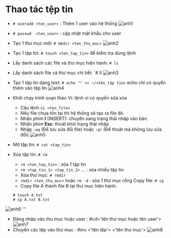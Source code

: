 # Thao tác tệp tin
- `# useradd <ten_user>` : Thêm 1 user vào hệ thống
![anh1](https://image.prntscr.com/image/NamEACb6TUe3a5P9YpFoWg.png)
- `# passwd  <ten_user>` : cập nhật mật khẩu cho user
- Tạo 1 thư mục mới: `# mkdir <ten_thu_muc>`
![anh2](https://image.prntscr.com/image/kjqyqqnCTv6_WrFAnybl9A.png)
- Tạo 1 tập tin: `# touch <ten_tap_tin>`
để kiểm tra dùng lệnh
- Lấy danh sách các file và thư mục hiện hành: `# ls` 
- Lấy danh sách file và thư mục chi tiết: `# ll
![anh3](https://image.prntscr.com/image/FxCADDKRQe_1CfTSo10LLg.png)
- Tạo 1 tập tin dạng text: `# echo "" >> ~/<tên_tập tin>` 
echo chỉ có quyền thêm vào tệp tin 
![anh4](https://image.prntscr.com/image/o3Xq9XEPSmWLTC_0qaMTpQ.png)
- Khởi chạy trình soạn thảo Vi: lệnh vi có quyền sửa xóa
    - Câu lệnh `vi <ten_file> `
    - Nếu file chưa tồn tại thì hệ thống sẽ tạo ra file đó.
    - Nhấn phím **I** (INSERT): chuyển sang trạng thái nhập văn bản.
    - Nhấn phím **Esc**: thoát khỏi trạng thái nhập
    - Nhập `:wq` (Để lưu sửa đổi file) hoặc `:q!` (Để thoát mà không lưu sửa đổi)
![anh5](https://image.prntscr.com/image/h6gXQ3y1R9um_NkdjTOHjA.png)

- Mở tập tin: `# cat <tap_tin>`
- Xóa tập tin: `# rm` 
    - `rm <ten_tep_tin>` : xóa 1 tập tin
    - `rm <tap_tin_1> <tap_tin_2>` ... : xóa nhiều tập tin
    - Xóa thư mục: `# rmdir`
    - `rmdir <ten_thu_muc>` hoặc `rm -d` : xóa 1 thư mục rỗng
     Copy file: `# cp`
    - Copy file A thành file B tại thư mục hiện hành:
    ```
    # touch A.txt
    # cp A.txt B.txt 
![anh6](https://image.prntscr.com/image/8_WGtE6fRWydrNLIiKWfYw.png)
    '''
 - Đăng nhâp vào thu mục hoặc user : #cd<'tên thư mục hoặc tên user'>
 ![anh7](https://image.prntscr.com/image/UrXn3Q8jSQWAmP7tIQrjIA.png)
 - Chuyển các tệp vào thư mục : #mv <'tên tệp'> <'tên thư mục'>
![anh8](https://image.prntscr.com/image/02rse4jTSA_Ai2TADN09bA.png)